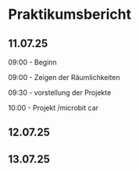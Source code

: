 # Praktikumsbericht

## 11.07.25
09:00 - Beginn 

09:00 - Zeigen der Räumlichkeiten

09:30 - vorstellung der Projekte 

10:00 - Projekt /microbit car

## 12.07.25
## 13.07.25
